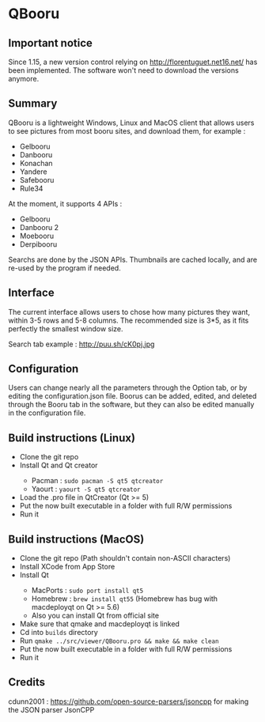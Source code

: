 # QBooru

## Important notice
Since 1.15, a new version control relying on http://florentuguet.net16.net/ has been implemented. The software won't need to download the versions anymore.

## Summary
QBooru is a lightweight Windows, Linux and MacOS client that allows users to see pictures from most booru sites, and download them, for example :
<ul>
  <li>Gelbooru</li>
  <li>Danbooru</li>
  <li>Konachan</li>
  <li>Yandere</li>
  <li>Safebooru</li>
  <li>Rule34</li>
</ul>

At the moment, it supports 4 APIs :
<ul>
  <li>Gelbooru</li>
  <li>Danbooru 2</li>
  <li>Moebooru</li>
  <li>Derpibooru</li>
</ul>

Searchs are done by the JSON APIs. Thumbnails are cached locally, and are re-used by the program if needed.

## Interface
The current interface allows users to chose how many pictures they want, within 3-5 rows and 5-8 columns.
The recommended size is 3*5, as it fits perfectly the smallest window size.

Search tab example : http://puu.sh/cK0pj.jpg

## Configuration
Users can change nearly all the parameters through the Option tab, or by editing the configuration.json file.
Boorus can be added, edited, and deleted through the Booru tab in the software, but they can also be edited manually in the configuration file.

## Build instructions (Linux)
<ul>
  <li>Clone the git repo</li>
  <li>Install Qt and Qt creator</li>
  <ul>
    <li>Pacman : <code>sudo pacman -S qt5 qtcreator</code></li>
    <li>Yaourt : <code>yaourt -S qt5 qtcreator</code></li>
  </ul>
  <li>Load the .pro file in QtCreator (Qt >= 5)</li>
  <li>Put the now built executable in a folder with full R/W permissions</li>
  <li>Run it</li>
</ul>

## Build instructions (MacOS)
<ul>
  <li>Clone the git repo (Path shouldn't contain non-ASCII characters)</li>
  <li>Install XCode from App Store</li>
  <li>Install Qt</li>
  <ul>
    <li>MacPorts : <code>sudo port install qt5</code></li>
    <li>Homebrew : <code>brew install qt55</code> (Homebrew has bug with macdeployqt on Qt >= 5.6)</li>
    <li>Also you can install Qt from official site</li>
  </ul>
  <li>Make sure that qmake and macdeployqt is linked</li>
  <li>Cd into <code>builds</code> directory</li>
  <li>Run <code>qmake ../src/viewer/QBooru.pro && make && make clean</code></li>
  <li>Put the now built executable in a folder with full R/W permissions</li>
  <li>Run it</li>
</ul>

## Credits
cdunn2001 : https://github.com/open-source-parsers/jsoncpp for making the JSON parser JsonCPP
